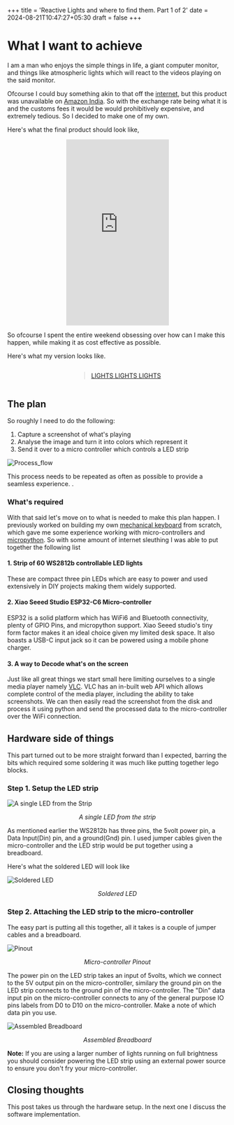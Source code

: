 +++
title = 'Reactive Lights and where to find them. Part 1 of 2'
date = 2024-08-21T10:47:27+05:30
draft = false
+++

# What I want to achieve
I am a man who enjoys the simple things in life, a giant computer monitor, and things like atmospheric lights which will react to 
the videos playing on the said monitor. 

Ofcourse I could buy something akin to that off the [internet](https://us.govee.com/products/govee-tv-backlight-3-lite?Size=For%2075-85%20inch%20TVs&Version=DUNE-themed%20Packaging), 
but this product was unavailable on [Amazon India](https://www.amazon.in). So with the exchange rate being what it is and 
the customs fees it would be would prohibitively expensive, and extremely tedious. So I decided to make one of my own.

Here's what the final product should look like, 	

<div style="display: flex; justify-content: center;">
<iframe width="235" height="424.5" src="https://www.youtube.com/embed/1Lx_C2iYTV0" title="Finding Nemo but the TV lights REACT! 🤯" frameborder="0" allow="accelerometer; autoplay; clipboard-write; encrypted-media; gyroscope; picture-in-picture; web-share" referrerpolicy="strict-origin-when-cross-origin" allowfullscreen></iframe>
</div>

So ofcourse I spent the entire weekend obsessing over how can I make this happen, 
while making it as cost effective as possible.

Here's what my version looks like.

<div style="display: flex; justify-content: center;">
<blockquote class="imgur-embed-pub" lang="en" data-id="a/3EWzjUe"  ><a href="//imgur.com/a/3EWzjUe">LIGHTS LIGHTS LIGHTS</a></blockquote><script async src="//s.imgur.com/min/embed.js" charset="utf-8"></script>
</div>

## The plan

So roughly I need to do the following:

1. Capture a screenshot of what's playing
2. Analyse the image and turn it into colors which represent it
3. Send it over to a micro controller which controls a LED strip

![Process_flow](/images/flow.svg)

This process needs to be repeated as often as possible to provide a seamless experience. . 

### What's required
With that said let's move on to what is needed to make this plan happen. I previously worked on building my 
own [mechanical keyboard](https://github.com/adityadhegde/shorty40) from scratch, which gave me some experience 
working with micro-controllers and [micropython](https://micropython.org/). So with some amount of internet sleuthing I was 
able to put together the following list

#### 1. Strip of 60 WS2812b controllable LED lights
These are compact three pin LEDs which are easy to power and used extensively in DIY projects making them widely supported.
 
#### 2. Xiao Seeed Studio ESP32-C6 Micro-controller
ESP32 is a solid platform which has WiFi6 and Bluetooth connectivity, plenty of GPIO Pins, and micropython support. Xiao Seeed 
studio's tiny form factor makes it an ideal choice given my limited desk space. It also boasts a USB-C input jack so it can be powered using 
a mobile phone charger.

#### 3. A way to Decode what's on the screen
Just like all great things we start small here limiting ourselves to a single media player namely [VLC](https://www.videolan.org/vlc/). 
VLC has an in-built web API which allows complete control of the media player, including the ability to take screenshots. We can 
then easily read the screenshot from the disk and process it using python and send the processed data to the micro-controller 
over the WiFi connection.

## Hardware side of things
This part turned out to be more straight forward than I expected, barring the bits which required some soldering
it was much like putting together lego blocks. 

### Step 1. Setup the LED strip

![A single LED from the Strip](/images/LED.jpeg)
<p style="text-align: center;"><em>A single LED from the strip</em></p>

As mentioned earlier the WS2812b has three pins, the 5volt power pin, a Data Input(Din) pin, and a ground(Gnd) pin. I used 
jumper cables given the micro-controller and the LED strip would be put together using a breadboard.

Here's what the soldered LED will look like

![Soldered LED](/images/LED_soldered.jpeg)
<p style="text-align: center;"><em>Soldered LED</em></p>

### Step 2. Attaching the LED strip to the micro-controller

The easy part is putting all this together, all it takes is a couple of jumper cables and a breadboard.

![Pinout](/images/Pinout.png)
<p style="text-align: center;"><em>Micro-controller Pinout</em></p>

The power pin on the LED strip takes an input of 5volts, which we connect to the 5V output pin 
on the micro-controller, similary the ground pin on the LED strip connects to the ground pin of the 
micro-controller. The "Din" data input pin on the micro-controller connects to any of the 
general purpose IO pins labels from D0 to D10 on the micro-controller. Make a note of which data pin 
you use.

![Assembled Breadboard](/images/assembly.jpeg)
<p style="text-align: center;"><em>Assembled Breadboard</em></p>

**Note:** If you are using a larger number of lights running on full brightness you should consider 
powering the LED strip using an external power source to ensure you don't fry your micro-controller.

## Closing thoughts
This post takes us through the hardware setup. In the next one I discuss the software implementation.

